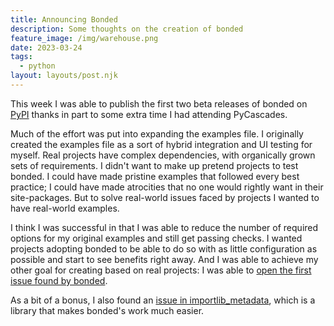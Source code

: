 ```yaml
---
title: Announcing Bonded
description: Some thoughts on the creation of bonded
feature_image: /img/warehouse.png
date: 2023-03-24
tags:
  - python
layout: layouts/post.njk
---
```


This week I was able to publish the first two beta releases of bonded on [PyPI](https://pypi.org/project/bonded/) thanks in part to some extra time I had attending PyCascades.

Much of the effort was put into expanding the examples file. I originally created the examples file as a sort of hybrid integration and UI testing for myself. Real projects have complex dependencies, with organically grown sets of requirements. I didn't want to make up pretend projects to test bonded. I could have made pristine examples that followed every best practice; I could have made atrocities that no one would rightly want in their site-packages. But to solve real-world issues faced by projects I wanted to have real-world examples.

I think I was successful in that I was able to reduce the number of required options for my original examples and still get passing checks. I wanted projects adopting bonded to be able to do so with as little configuration as possible and start to see benefits right away. And I was able to achieve my other goal for creating based on real projects: I was able to [open the first issue found by bonded](https://github.com/Textualize/rich/pull/2884).


As a bit of a bonus, I also found an [issue in importlib_metadata](https://github.com/python/importlib_metadata/pull/432), which is a library that makes bonded's work much easier.
